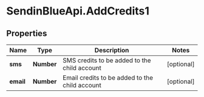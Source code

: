 # SendinBlueApi.AddCredits1

## Properties
Name | Type | Description | Notes
------------ | ------------- | ------------- | -------------
**sms** | **Number** | SMS credits to be added to the child account | [optional] 
**email** | **Number** | Email credits to be added to the child account | [optional] 


